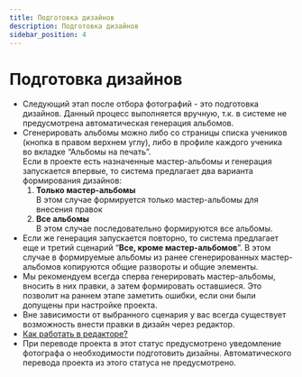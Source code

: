 ```yaml
---
title: Подготовка дизайнов
description: Подготовка дизайнов
sidebar_position: 4
---
```


# Подготовка дизайнов
* Следующий этап после отбора фотографий - это подготовка дизайнов. Данный процесс выполняется вручную, т.к. в системе не предусмотрена автоматическая генерация альбомов.
* Сгенерировать альбомы можно либо со страницы списка учеников (кнопка в правом верхнем углу), либо в профиле каждого ученика во вкладке “Альбомы на печать”.<br/>
Если в проекте есть назначенные мастер-альбомы и генерация запускается впервые, то система предлагает два варианта формирования дизайнов:
    1. __Только мастер-альбомы__ <br/>
    В этом случае формируется только мастер-альбомы для внесения правок
    2. __Все альбомы__ <br/>
    В этом случае последовательно формируются все альбомы.
* Если же генерация запускается повторно, то система предлагает еще и третий сценарий “__Все, кроме мастер-альбомов__”. В этом случае в формируемые альбомы из ранее сгенерированных мастер-альбомов копируются общие развороты и общие элементы.
* Мы рекомендуем всегда сперва генерировать мастер-альбомы, вносить в них правки, а затем формировать оставшиеся. Это позволит на раннем этапе заметить ошибки, если они были допущены при настройке проекта.
* Вне зависимости от выбранного сценария у вас всегда существует возможность внести правки в дизайн через редактор.
* <u>Как работать в редакторе?</u>
* При переводе проекта в этот статус предусмотрено уведомление фотографа о необходимости подготовить дизайны. Автоматического перевода проекта из этого статуса не предусмотрено.

